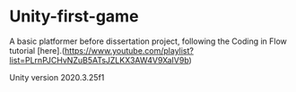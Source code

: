 # Unity-first-game

A basic platformer before dissertation project, following the Coding in Flow tutorial [here].(https://www.youtube.com/playlist?list=PLrnPJCHvNZuB5ATsJZLKX3AW4V9XaIV9b)

Unity version 2020.3.25f1